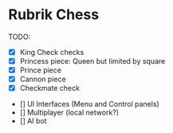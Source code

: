# Rubrik Chess

TODO:

- [x] King Check checks
- [x] Princess piece: Queen but limited by square
- [x] Prince piece
- [x] Cannon piece
- [x] Checkmate check
- [] UI Interfaces (Menu and Control panels)
- [] Multiplayer (local network?)
- [] AI bot
